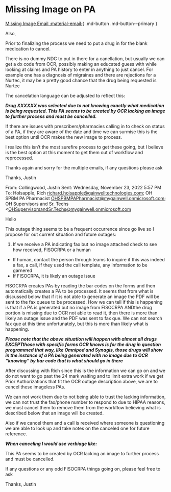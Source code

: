 # Missing Image on PA

[Missing Image Email :material-email:](https://mygainwell-my.sharepoint.com/:u:/r/personal/christopher_nguyen_gainwelltechnologies_com/Documents/Evergreen/Emails/RE_%20INC0022507%20can%20be%20resolved_closed.msg?csf=1&web=1&e=YYwVet){ .md-button .md-button--primary }

Also, 

Prior to finalizing the process we need to put a drug in for the blank medication to cancel.

There is no dummy NDC to put in there for a canellation, but usually we can get a dx code from OCR, possibly making an educated guess with while looking at claims and PA history to enter in anything to just cancel.
For example one has a diagnosis of migraines and there are rejections for a Nurtec, it may be a pretty good chance that the drug being requested is Nurtec
 
The cancelation language can be adjusted to reflect this:

***Drug XXXXXX was selected due to not knowing exactly what medication is being requested. This PA seems to be created by OCR lacking an image to further process and must be cancelled.***
 
 
If there are issues with prescribers/pharmacies calling in to check on status of a PA, if they are aware of the date and time we can surmise this is the best option until OCR makes the new image to process.

I realize this isn’t the most surefire process to get these going, but I believe is the best option at this moment to get them out of workflow and reprocessed.
 
Thanks again and sorry for the multiple emails, if any questions please ask

Thanks,
Justin
 
From: Collingwood, Justin 
Sent: Wednesday, November 23, 2022 5:57 PM
To: Holsapple, Rich <richard.holsapple@gainwelltechnologies.com>; OH SPBM PA Pharmacist <OHSPBMPAPharmacist@mygainwell.onmicrosoft.com>; OH Supervisors and Sr. Techs <OHSupervisorsandSr.Techs@mygainwell.onmicrosoft.com


Hello

This outage thing seems to be a frequent occurrence since go live so I propose for out current situation and future outages:

1. If we receive a PA indicating fax but no image attached check to see how received, FISOCRPA or a human
- If human, contact the person through teams to inquire if this was indeed a fax, a call, if they used the call template, any information to be garnered
- If FISOCRPA, it is likely an outage issue
 
FISOCRPA creates PAs by reading the bar codes on the forms and then automatically creates a PA to be processed. It seems that from what is discussed below that if it is not able to generate an image the PDF will be sent to the fax queue to be processed.
How we can tell if this is happening is that if a PA is generated but no image from FISOCRPA ANDthe drug portion is missing due to OCR not able to read it, then there is more than likely an outage issue and the PDF was sent to fax que. We can not search fax que at this time unfortunately, but this is more than likely what is happening.

*****Please note that the above situation will happen with almost all drugs EXCEPTthose with specific forms OCR knows is for the drug in question programmed that way, like Omnipod and Synagis, those drugs will show in the instance of a PA being generated with no image due to OCR “knowing” by bar code that is what should go in there*****
 
After discussing with Rich since this is the information we can go on and we do not want to go past the 24 mark waiting and to limit extra work if we get Prior Authorizations that fit the OCR outage description above, we are to cancel these imageless PAs.

We can not work them due to not being able to trust the lacking information, we can not trust the fax/phone number to respond to due to HIPAA reasons, we must cancel them to remove them from the workflow believing what is described below that an image will be created.
 
Also if we cancel them and a call is received where someone is questioning we are able to look up and take notes on the canceled one for future reference.
 
***When canceling I would use verbiage like:***

This PA seems to be created by OCR lacking an image to further process and must be cancelled.
 
If any questions or any odd FISOCRPA things going on, please feel free to ask
 
Thanks,
Justin 

